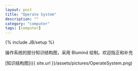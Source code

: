 ```yaml
---
layout: post
title: "Operate System"
description: ""
category: "computer"
tags: [computer]
---
```

{% include JB/setup %}

操作系统的部分知识结构图，采用 Blumind 绘制。欢迎指正和补充

[知识结构图]({{ site.url }}/assets/pictures/OperateSystem.png)
